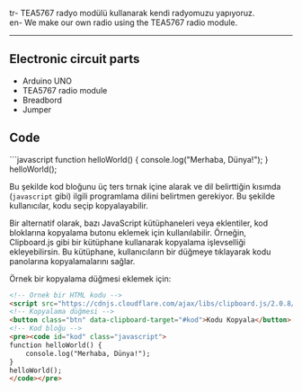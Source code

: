 tr- TEA5767 radyo modülü kullanarak kendi radyomuzu yapıyoruz. <br>
en- We make our own radio using the TEA5767 radio module.

<hr>
<h2>Electronic circuit parts</h2>
<ul>
  <li>Arduino UNO</li>
  <li>TEA5767 radio module</li>
  <li>Breadbord</li>
  <li>Jumper</li>
</ul>

<h2>Code</h2>
```javascript
function helloWorld() {
    console.log("Merhaba, Dünya!");
}
helloWorld();


Bu şekilde kod bloğunu üç ters tırnak içine alarak ve dil belirttiğin kısımda (`javascript` gibi) ilgili programlama dilini belirtmen gerekiyor. Bu şekilde kullanıcılar, kodu seçip kopyalayabilir.

Bir alternatif olarak, bazı JavaScript kütüphaneleri veya eklentiler, kod bloklarına kopyalama butonu eklemek için kullanılabilir. Örneğin, Clipboard.js gibi bir kütüphane kullanarak kopyalama işlevselliği ekleyebilirsin. Bu kütüphane, kullanıcıların bir düğmeye tıklayarak kodu panolarına kopyalamalarını sağlar.

Örnek bir kopyalama düğmesi eklemek için:

```html
<!-- Örnek bir HTML kodu -->
<script src="https://cdnjs.cloudflare.com/ajax/libs/clipboard.js/2.0.8/clipboard.min.js"></script>
<!-- Kopyalama düğmesi -->
<button class="btn" data-clipboard-target="#kod">Kodu Kopyala</button>
<!-- Kod bloğu -->
<pre><code id="kod" class="javascript">
function helloWorld() {
    console.log("Merhaba, Dünya!");
}
helloWorld();
</code></pre>


